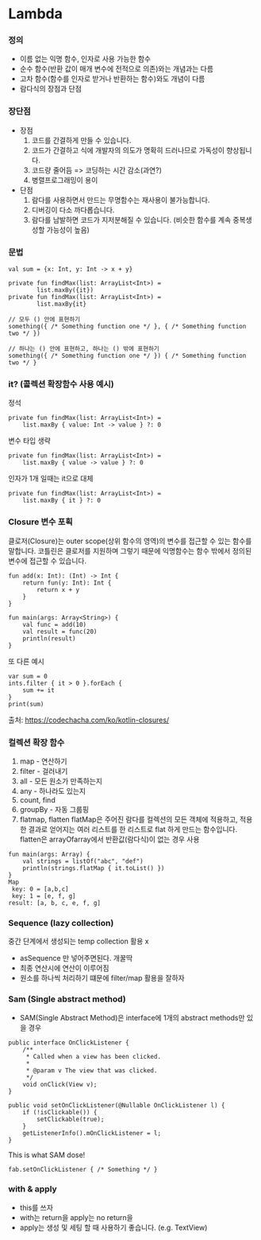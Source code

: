 # Lambda

### 정의
  - 이름 없는 익명 함수, 인자로 사용 가능한 함수
  - 순수 함수(반환 값이 매개 변수에 전적으로 의존)와는 개념과는 다름
  - 고차 함수(함수를 인자로 받거나 반환하는 함수)와도 개념이 다름
  - 람다식의 장점과 단점

### 장단점
  - 장점
    1. 코드를 간결하게 만들 수 있습니다.
    2. 코드가 간결하고 식에 개발자의 의도가 명확히 드러나므로 가독성이 향상됩니다.
    3. 코드량 줄어듬 => 코딩하는 시간 감소(과연?)
    4. 병렬프로그래밍이 용이
  - 단점
    1. 람다를 사용하면서 만드는 무명함수는 재사용이 불가능합니다.
    2. 디버깅이 다소 까다롭습니다.
    3. 람다를 남발하면 코드가 지저분해질 수 있습니다. (비슷한 함수를 계속 중복생성할 가능성이 높음)

### 문법
```
val sum = {x: Int, y: Int -> x + y}
```
```
private fun findMax(list: ArrayList<Int>) =
        list.maxBy({it})
private fun findMax(list: ArrayList<Int>) =
        list.maxBy{it}
```
```
// 모두 () 안에 표현하기
something({ /* Something function one */ }, { /* Something function two */ })

// 하나는 () 안에 표현하고, 하나는 () 밖에 표현하기
something({ /* Something function one */ }) { /* Something function two */ }
```

### it? (콜렉션 확장함수 사용 예시)
정석
```
private fun findMax(list: ArrayList<Int>) =
    list.maxBy { value: Int -> value } ?: 0
```
변수 타입 생략
```
private fun findMax(list: ArrayList<Int>) =
    list.maxBy { value -> value } ?: 0
```
인자가 1개 일때는 it으로 대체
```
private fun findMax(list: ArrayList<Int>) =
    list.maxBy { it } ?: 0
```

### Closure 변수 포획
클로저(Closure)는 outer scope(상위 함수의 영역)의 변수를 접근할 수 있는 함수를 말합니다. 
코틀린은 클로저를 지원하며 그렇기 때문에 익명함수는 함수 밖에서 정의된 변수에 접근할 수 있습니다.
```
fun add(x: Int): (Int) -> Int {
    return fun(y: Int): Int {
        return x + y
    }
}

fun main(args: Array<String>) {
    val func = add(10)
    val result = func(20)
    println(result)
}
```
또 다른 예시
```
var sum = 0
ints.filter { it > 0 }.forEach {
    sum += it
}
print(sum)
```

출처: https://codechacha.com/ko/kotlin-closures/

### 컬렉션 확장 함수
1. map - 연산하기
2. filter - 걸러내기
3. all - 모든 원소가 만족하는지
4. any - 하나라도 있는지 
5. count, find
6. groupBy - 자동 그룹핑
7. flatmap, flatten
flatMap은 주어진 람다를 컬렉션의 모든 객체에 적용하고, 적용한 결과로 얻어지는 여러 리스트를 한 리스트로 flat 하게 만드는 함수입니다.
flatten은 arrayOfarray에서 반환값(람다식)이 없는 경우 사용
```
fun main(args: Array) { 
    val strings = listOf("abc", "def") 
    println(strings.flatMap { it.toList() }) 
}
Map
 key: 0 = [a,b,c]
 key: 1 = [e, f, g]
result: [a, b, c, e, f, g]
```

### Sequence (lazy collection)
중간 단계에서 생성되는 temp collection 활용 x 
 - asSequence 만 넣어주면된다. 개꿀딱 
 - 최종 연산시에 연산이 이루어짐
 - 원소를 하나씩 처리하기 떄문에 filter/map 활용을 잘하자
 
### Sam (Single abstract method)
 - SAM(Single Abstract Method)은 interface에 1개의 abstract methods만 있을 경우
```
public interface OnClickListener {
    /**
     * Called when a view has been clicked.
     *
     * @param v The view that was clicked.
     */
    void onClick(View v);
}

public void setOnClickListener(@Nullable OnClickListener l) {
    if (!isClickable()) {
        setClickable(true);
    }
    getListenerInfo().mOnClickListener = l;
}
```
This is what SAM dose!
```
fab.setOnClickListener { /* Something */ }
```

### with & apply
 - this를 쓰자
 - with는 return을 apply는 no return을
 - apply는 생성 및 세팅 할 때 사용하기 좋습니다. (e.g. TextView)
